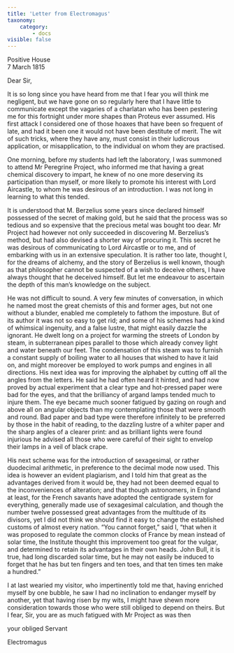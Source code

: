 ```yaml
---
title: 'Letter from Electromagus'
taxonomy:
    category:
        - docs
visible: false
---
```


Positive House  
7 March 1815  
  
Dear Sir,  
  
It is so long since you have heard from me that I fear you will think me negligent, but we have gone on so regularly here that I have little to communicate except the vagaries of a charlatan who has been pestering me for this fortnight under more shapes than Proteus ever assumed. His first attack I considered one of those hoaxes that have been so frequent of late, and had it been one it would not have been destitute of merit. The wit of such tricks, where they have any, must consist in their ludicrous application, or misapplication, to the individual on whom they are practised.  
  
One morning, before my students had left the laboratory, I was summoned to attend Mr Peregrine Project, who informed me that having a great chemical discovery to impart, he knew of no one more deserving its participation than myself, or more likely to promote his interest with Lord Aircastle, to whom he was desirous of an introduction. I was not long in learning to what this tended.  
  
It is understood that M. Berzelius some years since declared himself possessed of the secret of making gold, but he said that the process was so tedious and so expensive that the precious metal was bought too dear. Mr Project had however not only succeeded in discovering M. Berzelius’s method, but had also devised a shorter way of procuring it. This secret he was desirous of communicating to Lord Aircastle or to me, and of embarking with us in an extensive speculation. It is rather too late, thought I, for the dreams of alchemy, and the story of Berzelius is well known, though as that philosopher cannot be suspected of a wish to deceive others, I have  always thought that he deceived himself. But let me endeavour to ascertain the depth of this man’s knowledge on the subject.  
  
He was not difficult to sound. A very few minutes of conversation, in which he named most the great chemists of this and former ages, but not one without a blunder, enabled me completely to fathom the imposture. But of its author it was not so easy to get rid; and some of his schemes had a kind of whimsical ingenuity, and a false lustre, that might easily dazzle the ignorant. He dwelt long on a project for warming the streets of London by steam, in subterranean pipes parallel to those which already convey light and water beneath our feet. The condensation of this steam was to furnish a constant supply of boiling water to all houses that wished to have it laid on, and might moreover be employed to work pumps and engines in all directions. His next idea was for improving the alphabet by cutting off all the angles from the letters. He said he had often heard it hinted, and had now proved by actual experiment that a clear type and hot-pressed paper were bad for the eyes, and that the brilliancy of argand lamps tended much to injure them. The eye became much sooner fatigued by gazing on rough and above all on angular objects than my contemplating those that were smooth and round. Bad paper and bad type were therefore infinitely to be preferred by those in the habit of reading, to the dazzling lustre of a whiter paper and the sharp angles of a clearer print: and as brilliant lights were found injurious he advised all those who were careful of their sight to envelop their lamps in a veil of black crape.  
  
His next scheme was for the introduction of sexagesimal, or rather duodecimal arithmetic, in preference to the decimal mode now used. This idea is however an evident plagiarism, and I told him that great as the advantages derived from it would be, they had not been deemed equal to the inconveniences of alteration; and that though astronomers, in England at least, for the French savants have adopted the centigrade system for everything, generally made use of sexagesimal calculation, and though the number twelve possessed great advantages from the multitude of its divisors, yet I did not think we should find it easy to change the established customs of almost every nation. “You cannot forget,” said I, “that when it was proposed to regulate the common clocks of France by mean instead of solar time, the Institute thought this improvement too great for the vulgar, and determined to retain its advantages in their own heads. John Bull, it is true, had long discarded solar time, but he may not easily be induced to forget that he has but ten fingers and ten toes, and that ten times ten make a hundred.”  
  
I at last wearied my visitor, who impertinently told me that, having enriched myself by one bubble, he saw I had no inclination to endanger myself by another, yet that having risen by my wits, I might have shewn more consideration towards those who were still obliged to depend on theirs. But I fear, Sir, you are as much fatigued with Mr Project as was then  
  
your obliged Servant  
  
Electromagus  
  